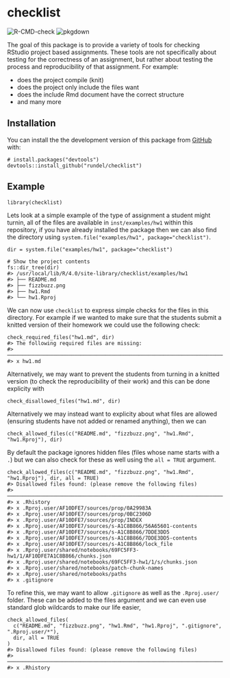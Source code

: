 
<!-- README.md is generated from README.Rmd. Please edit that file -->

checklist
=========

<!-- badges: start -->

![R-CMD-check](https://github.com/rundel/checklist/workflows/R-CMD-check/badge.svg)
![pkgdown](https://github.com/rundel/checklist/workflows/pkgdown/badge.svg)
<!-- badges: end -->

The goal of this package is to provide a variety of tools for checking
RStudio project based assignments. These tools are not specifically
about testing for the correctness of an assignment, but rather about
testing the process and reproducibility of that assignment. For example:

-   does the project compile (knit)
-   does the project only include the files want
-   does the include Rmd document have the correct structure
-   and many more

Installation
------------

<!--
You can install the released version of checklist from [CRAN](https://CRAN.R-project.org) with:

``` r
install.packages("checklist")
```
-->

You can install the the development version of this package from
[GitHub](https://github.com/) with:

    # install.packages("devtools")
    devtools::install_github("rundel/checklist")

Example
-------

    library(checklist)

Lets look at a simple example of the type of assignment a student might
turnin, all of the files are available in `inst/examples/hw1` within
this repository, if you have already installed the package then we can
also find the directory using
`system.file("examples/hw1", package="checklist")`.

    dir = system.file("examples/hw1", package="checklist")

    # Show the project contents
    fs::dir_tree(dir)
    #> /usr/local/lib/R/4.0/site-library/checklist/examples/hw1
    #> ├── README.md
    #> ├── fizzbuzz.png
    #> ├── hw1.Rmd
    #> └── hw1.Rproj

We can now use `checklist` to express simple checks for the files in
this directory. For example if we wanted to make sure that the students
submit a knitted version of their homework we could use the following
check:

    check_required_files("hw1.md", dir)
    #> The following required files are missing:
    #> ───────────────────────────────────────────────────────────────────────────────────────────────────────────────────────────────────────
    #> x hw1.md

Alternatively, we may want to prevent the students from turning in a
knitted version (to check the reproducibility of their work) and this
can be done explicity with

    check_disallowed_files("hw1.md", dir)

Alternatively we may instead want to explicity about what files are
allowed (ensuring students have not added or renamed anything), then we
can

    check_allowed_files(c("README.md", "fizzbuzz.png", "hw1.Rmd", "hw1.Rproj"), dir)

By default the package ignores hidden files (files whose name starts
with a `.`) but we can also check for these as well using the
`all = TRUE` argument.

    check_allowed_files(c("README.md", "fizzbuzz.png", "hw1.Rmd", "hw1.Rproj"), dir, all = TRUE)
    #> Disallowed files found: (please remove the following files)
    #> ───────────────────────────────────────────────────────────────────────────────────────────────────────────────────────────────────────
    #> x .Rhistory
    #> x .Rproj.user/AF10DFE7/sources/prop/0A29983A
    #> x .Rproj.user/AF10DFE7/sources/prop/0BC2306D
    #> x .Rproj.user/AF10DFE7/sources/prop/INDEX
    #> x .Rproj.user/AF10DFE7/sources/s-A1C8B866/56A65601-contents
    #> x .Rproj.user/AF10DFE7/sources/s-A1C8B866/7DDE3DD5
    #> x .Rproj.user/AF10DFE7/sources/s-A1C8B866/7DDE3DD5-contents
    #> x .Rproj.user/AF10DFE7/sources/s-A1C8B866/lock_file
    #> x .Rproj.user/shared/notebooks/69FC5FF3-hw1/1/AF10DFE7A1C8B866/chunks.json
    #> x .Rproj.user/shared/notebooks/69FC5FF3-hw1/1/s/chunks.json
    #> x .Rproj.user/shared/notebooks/patch-chunk-names
    #> x .Rproj.user/shared/notebooks/paths
    #> x .gitignore

To refine this, we may want to allow `.gitignore` as well as the
`.Rproj.user/` folder. These can be added to the files argument and we
can even use standard glob wildcards to make our life easier,

    check_allowed_files(
      c("README.md", "fizzbuzz.png", "hw1.Rmd", "hw1.Rproj", ".gitignore", ".Rproj.user/*"), 
      dir, all = TRUE
    )
    #> Disallowed files found: (please remove the following files)
    #> ───────────────────────────────────────────────────────────────────────────────────────────────────────────────────────────────────────
    #> x .Rhistory
